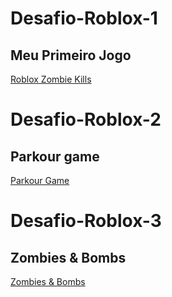 # Desafio-Roblox-1
## Meu Primeiro Jogo

[Roblox Zombie Kills](https://www.roblox.com/games/12662230544/Zombie-kills)

# Desafio-Roblox-2
## Parkour game

[Parkour Game](https://www.roblox.com/games/12780675837/Parkour-Game-V2)

# Desafio-Roblox-3
## Zombies & Bombs

[Zombies & Bombs](https://www.roblox.com/games/12930779680/Zombies-Bombs)
